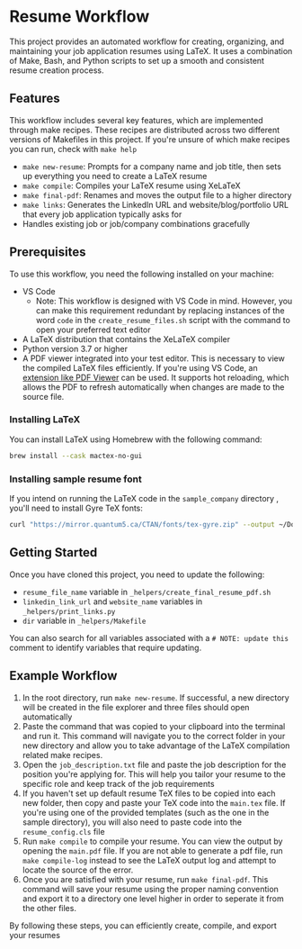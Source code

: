 # Resume Workflow 

This project provides an automated workflow for creating, organizing, and maintaining your job application resumes using LaTeX. It uses a combination of Make, Bash, and Python scripts to set up a smooth and consistent resume creation process. 

## Features

This workflow includes several key features, which are implemented through make recipes. These recipes are distributed across two different versions of Makefiles in this project. If you're unsure of which make recipes you can run, check with `make help`

- `make new-resume`: Prompts for a company name and job title, then sets up everything you need to create a LaTeX resume 
- `make compile`: Compiles your LaTeX resume using XeLaTeX
- `make final-pdf`: Renames and moves the output file to a higher directory
- `make links`: Generates the LinkedIn URL and website/blog/portfolio URL that every job application typically asks for
- Handles existing job or job/company combinations gracefully

## Prerequisites

To use this workflow, you need the following installed on your machine:

- VS Code
  - Note: This workflow is designed with VS Code in mind. However, you can make this requirement redundant by replacing instances of the word `code` in the `create_resume_files.sh` script with the command to open your preferred text editor
- A LaTeX distribution that contains the XeLaTeX compiler
- Python version 3.7 or higher
- A PDF viewer integrated into your test editor. This is necessary to view the compiled LaTeX files efficiently. If you're using VS Code, an [extension like PDF Viewer](https://marketplace.visualstudio.com/items?itemName=tomoki1207.pdf) can be used. It supports hot reloading, which allows the PDF to refresh automatically when changes are made to the source file.

### Installing LaTeX

You can install LaTeX using Homebrew with the following command:

```bash
brew install --cask mactex-no-gui
```

### Installing sample resume font

If you intend on running the LaTeX code in the `sample_company` directory , you'll need to install Gyre TeX fonts:

```bash
curl "https://mirror.quantum5.ca/CTAN/fonts/tex-gyre.zip" --output ~/Downloads/tex-gyre.zip
```

## Getting Started

Once you have cloned this project, you need to update the following:

- `resume_file_name` variable in  `_helpers/create_final_resume_pdf.sh`
- `linkedin_link_url` and `website_name` variables in `_helpers/print_links.py`
- `dir` variable in `_helpers/Makefile`

You can also search for all variables associated with a `# NOTE: update this` comment to identify variables that require updating.

## Example Workflow

1. In the root directory, run `make new-resume`. If successful, a new directory will be created in the file explorer and three files should open automatically
2. Paste the command that was copied to your clipboard into the terminal and run it. This command will navigate you to the correct folder in your new directory and allow you to take advantage of the LaTeX compilation related make recipes.
3. Open the `job_description.txt` file and paste the job description for the position you're applying for. This will help you tailor your resume to the specific role and keep track of the job requirements
4. If you haven't set up default resume TeX files to be copied into each new folder, then copy and paste your TeX code into the `main.tex` file. If you're using one of the provided templates (such as the one in the sample directory), you will also need to paste code into the `resume_config.cls` file
5. Run `make compile` to compile your resume. You can view the output by opening the `main.pdf` file. If you are not able to generate a pdf file, run `make compile-log` instead to see the LaTeX output log and attempt to locate the source of the error. 
6. Once you are satisfied with your resume, run `make final-pdf`. This command will save your resume using the proper naming convention and export it to a directory one level higher in order to seperate it from the other files.

By following these steps, you can efficiently create, compile, and export your resumes